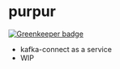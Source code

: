 # purpur

[![Greenkeeper badge](https://badges.greenkeeper.io/nodefluent/purpur.svg)](https://greenkeeper.io/)
- kafka-connect as a service
- WIP